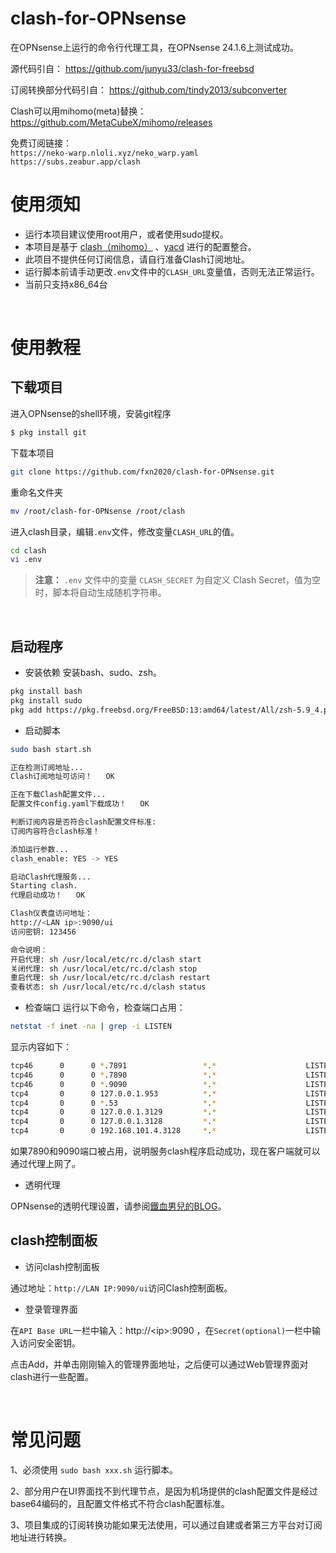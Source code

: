 # clash-for-OPNsense
在OPNsense上运行的命令行代理工具，在OPNsense 24.1.6上测试成功。

源代码引自：
https://github.com/junyu33/clash-for-freebsd

订阅转换部分代码引自：
https://github.com/tindy2013/subconverter

Clash可以用mihomo(meta)替换：
https://github.com/MetaCubeX/mihomo/releases

免费订阅链接：<br>
`https://neko-warp.nloli.xyz/neko_warp.yaml` <br>
`https://subs.zeabur.app/clash` <br>

# 使用须知

- 运行本项目建议使用root用户，或者使用sudo提权。
- 本项目是基于 [clash（mihomo）](https://github.com/MetaCubeX/mihomo/releases) 、[yacd](https://github.com/haishanh/yacd) 进行的配置整合。
- 此项目不提供任何订阅信息，请自行准备Clash订阅地址。
- 运行脚本前请手动更改`.env`文件中的`CLASH_URL`变量值，否则无法正常运行。
- 当前只支持x86_64台
<br>

# 使用教程

## 下载项目

进入OPNsense的shell环境，安装git程序
```bash
$ pkg install git
```

下载本项目

```bash
git clone https://github.com/fxn2020/clash-for-OPNsense.git
```
重命名文件夹

```bash
mv /root/clash-for-OPNsense /root/clash
```

进入clash目录，编辑`.env`文件，修改变量`CLASH_URL`的值。

```bash
cd clash
vi .env
```

> **注意：** `.env` 文件中的变量 `CLASH_SECRET` 为自定义 Clash Secret，值为空时，脚本将自动生成随机字符串。
<br>

## 启动程序

- 安装依赖
安装bash、sudo、zsh。

```bash
pkg install bash
pkg install sudo
pkg add https://pkg.freebsd.org/FreeBSD:13:amd64/latest/All/zsh-5.9_4.pkg
```
- 启动脚本

```bash
sudo bash start.sh

正在检测订阅地址...
Clash订阅地址可访问！   OK  

正在下载Clash配置文件...
配置文件config.yaml下载成功！   OK  

判断订阅内容是否符合clash配置文件标准:
订阅内容符合clash标准！

添加运行参数...
clash_enable: YES -> YES

启动Clash代理服务...
Starting clash.
代理启动成功！   OK  

Clash仪表盘访问地址：
http://<LAN ip>:9090/ui 
访问密钥: 123456 

命令说明：
开启代理: sh /usr/local/etc/rc.d/clash start 
关闭代理: sh /usr/local/etc/rc.d/clash stop 
重启代理: sh /usr/local/etc/rc.d/clash restart 
查看状态: sh /usr/local/etc/rc.d/clash status 
```
- 检查端口
运行以下命令，检查端口占用：
```bash
netstat -f inet -na | grep -i LISTEN
```
显示内容如下：
```bash
tcp46      0      0 *.7891                 *.*                    LISTEN     
tcp46      0      0 *.7890                 *.*                    LISTEN     
tcp46      0      0 *.9090                 *.*                    LISTEN     
tcp4       0      0 127.0.0.1.953          *.*                    LISTEN     
tcp4       0      0 *.53                   *.*                    LISTEN     
tcp4       0      0 127.0.0.1.3129         *.*                    LISTEN     
tcp4       0      0 127.0.0.1.3128         *.*                    LISTEN     
tcp4       0      0 192.168.101.4.3128     *.*                    LISTEN 
```
如果7890和9090端口被占用，说明服务clash程序启动成功，现在客户端就可以通过代理上网了。

- 透明代理

OPNsense的透明代理设置，请参阅[鐵血男兒的BLOG](https://pfchina.org/?p=10526)。
<br>

## clash控制面板

- 访问clash控制面板

通过地址：`http://LAN IP:9090/ui`访问Clash控制面板。

- 登录管理界面

在`API Base URL`一栏中输入：http://\<ip\>:9090 ，在`Secret(optional)`一栏中输入访问安全密钥。

点击Add，并单击刚刚输入的管理界面地址，之后便可以通过Web管理界面对clash进行一些配置。

<br>

# 常见问题

1、必须使用 `sudo bash xxx.sh` 运行脚本。

2、部分用户在UI界面找不到代理节点，是因为机场提供的clash配置文件是经过base64编码的，且配置文件格式不符合clash配置标准。

3、项目集成的订阅转换功能如果无法使用，可以通过自建或者第三方平台对订阅地址进行转换。

